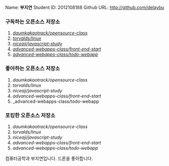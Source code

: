 Name: **부지연**
Student ID: 2012108188
Github URL: http://github.com/delaybu

### 구독하는 오픈소스 저장소
1. [_daumkakaotrack/opensource-class_](https://github.com/daumkakaotrack/opensource-class)
2. [_torvalds/linux_](https://github.com/torvalds/linux)
3. [_niceaji/javascript-study_](https://github.com/niceaji/javascript-study)
4. [_advanced-webapps-class/front-end-start_](https://github.com/advanced-webapps-class/front-end-start)
5. [_advanced-webapps-class/todo-webapp_](https://github.com/advanced-webapps-class/todo-webapp)

### 좋아하는 오픈소스 저장소
1. _daumkakaotrack/opensource-class_
2. _torvalds/linux_
3. _niceaji/javascript-study_
4. _advanced-webapps-class/front-end-start_
5. _advanced-webapps-class/todo-webapp

### 포킹한 오픈소스 저장소
1. _daumkakaotrack/opensource-class_
2. _torvalds/linux_
3. _niceaji/javascript-study_
4. _advanced-webapps-class/front-end-start_
5. _advanced-webapps-class/todo-webapp_

>
컴퓨터공학과 부지연입니다.
드론을 좋아합니다.
